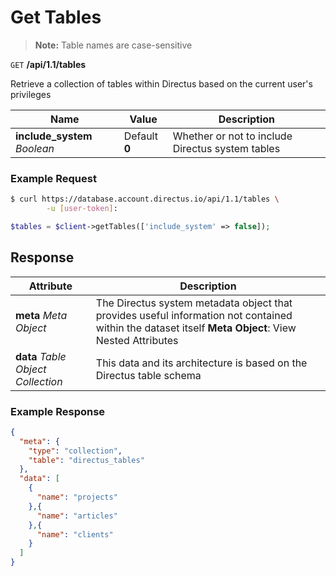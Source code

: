 # Get Tables

> **Note:** Table names are case-sensitive

<span class="request">`GET` **/api/1.1/tables**</span>

<span class="description">Retrieve a collection of tables within Directus based on the current user's privileges</span>

<span class="arguments">Name</span> | Value | Description
----------------------------------- | ----- | -----------
**include_system** _Boolean_  |  <span class="default">Default **0**</span>  |  Whether or not to include Directus system tables

### Example Request

```bash
$ curl https://database.account.directus.io/api/1.1/tables \
        -u [user-token]:
```

```php
$tables = $client->getTables(['include_system' => false]);
```

## Response

<span class="attributes">Attribute</span> | Description
--------|------------
**meta** _Meta Object_ | The Directus system metadata object that provides useful information not contained within the dataset itself <a class="object">**Meta Object**: View Nested Attributes</a>
<span class="custom">**data**</span> _Table Object Collection_ | <span class="custom">This data and its architecture is based on the Directus table schema</span>

### Example Response

```json
{
  "meta": {
    "type": "collection",
    "table": "directus_tables"
  },
  "data": [
    {
      "name": "projects"
    },{
      "name": "articles"
    },{
      "name": "clients"
    }
  ]
}
```
